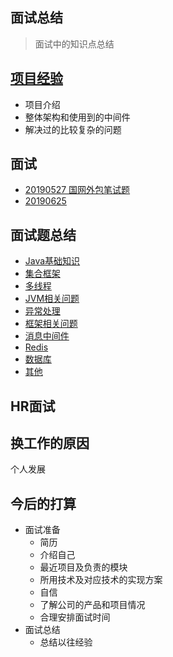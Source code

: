## 面试总结

> 面试中的知识点总结

## [项目经验](Experience/Resume.md)
- 项目介绍
- 整体架构和使用到的中间件
- 解决过的比较复杂的问题

## 面试
- [20190527 国网外包笔试题](Experience/20190529国家电网.md)
- [20190625](Experience/20190625.md)

## 面试题总结
- [Java基础知识](SUM-UP/Java基础知识.md)
- [集合框架](../Java/Collection/Collection.md)
- [多线程](SUM-UP/多线程.md)
- [JVM相关问题](SUM-UP/JVM相关问题.md)
- [异常处理](SUM-UP/异常处理.md)
- [框架相关问题](SUM-UP/框架相关问题.md)
- [消息中间件](SUM-UP/消息中间件.md)
- [Redis](SUM-UP/Redis.md)
- [数据库](SUM-UP/数据库.md)
- [其他](SUM-UP/其他.md)

## HR面试

## 换工作的原因
个人发展
## 今后的打算

- 面试准备
    - 简历
    - 介绍自己
    - 最近项目及负责的模块
    - 所用技术及对应技术的实现方案
    - 自信
    - 了解公司的产品和项目情况
    - 合理安排面试时间
- 面试总结
    - 总结以往经验